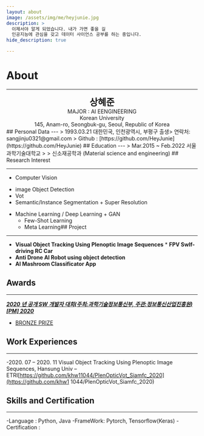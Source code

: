 ```yaml
---
layout: about
image: /assets/img/me/heyjunie.jpg
description: >
  이제서야 알게 되었습니다. 내가 가면 좋을 길
  인공지능에 관심을 갖고 데이터 사이언스 공부를 하는 중입니다.
hide_description: true

---
```


# About
<!--author-->
***
<center>
<span style="font-size:170%;font-weight:bold"> 상혜준
</span>
</center>
<center>MAJOR : AI EENGINEERING</center>
<center>Korean University</center>
<center>145, Anam-ro, Seongbuk-gu, Seoul, Republic of Korea</center>
## Personal Data
---
> 1993.03.21 대한민국, 인천광역시, 부평구 출생> 연락처: sangjinju0321@gmail.com
> Github : [https://github.com/HeyJunie](https://github.com/HeyJunie) ## Education
---
> Mar.2015 ~ Feb.2022 서울과학기술대학교
>
> 신소재공학과 (Material science and engineering)
## Research Interest
 
---
* Computer Vision
+ image Object Detection
+ Vot
+ Semantic/Instance Segmentation + Super Resolution
* Machine Learning / Deep Learning + GAN
    + Few-Shot Learning
    + Meta Learning## Project
---
* **Visual Object Tracking Using Plenoptic Image Sequences** * **FPV Swlf-driving RC Car**
* **Anti Drone AI Robot using object detection**
* **AI Mashroom Classificator App**
## Awards
---
[***2020 년 공개 SW 개발자 대회(주최:과학기술정보통신부, 주관:정보통신산업진흥원)[PM] 2020***](https://www.youtube.com/watch?v=ah9MZQ0PjMI&t=60s)
- [BRONZE PRIZE](https://blog.naver.com/khw11044/222152408161)</a>
## Work Experiences
---
-2020. 07 – 2020. 11
Visual Object Tracking Using Plenoptic Image Sequences, Hansung Univ – ETRI[https://github.com/khw11044/PlenOpticVot_Siamfc_2020](https://github.com/khw1 1044/PlenOpticVot_Siamfc_2020)
## Skills and Certification
---
-Language : Python, Java
-FrameWork: Pytorch, Tensorflow(Keras)
-Certification : 